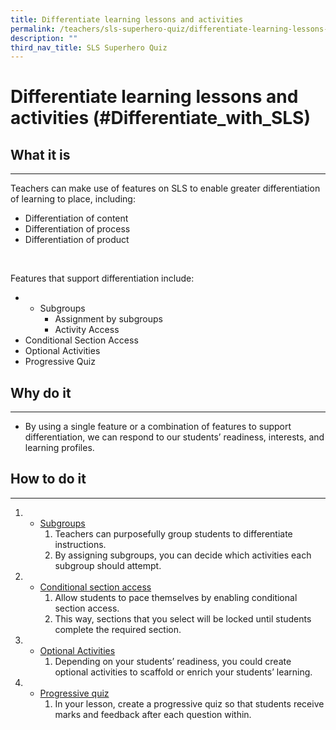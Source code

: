 ```yaml
---
title: Differentiate learning lessons and activities
permalink: /teachers/sls-superhero-quiz/differentiate-learning-lessons-and-activities/
description: ""
third_nav_title: SLS Superhero Quiz
---
```

<h1 class="page-title">Differentiate learning lessons and activities (#Differentiate_with_SLS)</h1>
  <h2>What it is</h2>
  <hr>
  <p>Teachers can make use of features on SLS to enable greater differentiation of learning to place, including:</p>
  <ul>
    <li>Differentiation of content</li>
    <li>Differentiation of process</li>
    <li>Differentiation of product</li>
  </ul>
  <br>
  <p>Features that support differentiation include:</p>
  <ul>
    <li>
      <ul>
        <li>Subgroups
          <ul>
            <li>Assignment by subgroups</li>
            <li>Activity Access</li>
          </ul>
        </li>
      </ul>
    </li>
    <li>Conditional Section Access</li>
    <li>Optional Activities</li>
    <li>Progressive Quiz</li>
  </ul>
  
  <h2>Why do it</h2>
  <hr>
  <ul>
    <li>By using a single feature or a combination of features to support differentiation, we can respond to our students’ readiness, interests, and learning profiles.</li>
  </ul>
  
  <h2>How to do it</h2>
  <hr>
  <ol>
    <li>
      <ul>
        <li><a target="_blank" href="https://www.learning.moe.edu.sg/sls/teachers/user-guide/vle/teacher/ClassGroupManagement/AboutSubgroups.html">Subgroups</a>
          <ol>
            <li>Teachers can purposefully group students to differentiate instructions.</li>
            <li>By assigning subgroups, you can decide which activities each subgroup should attempt.</li>
          </ol>
        </li>
      </ul>
    </li>
    <li>
      <ul>
        <li><a target="_blank" href="https://www.learning.moe.edu.sg/sls/teachers/user-guide/vle/teacher/AssignmentFeedback/ChangeAccess.html">Conditional section access</a>
          <ol>
            <li>Allow students to pace themselves by enabling conditional section access.</li>
            <li>This way, sections that you select will be locked until students complete the required section.</li>
          </ol>
        </li>
      </ul>
    </li>
    <li>
      <ul>
        <li><a target="_blank" href="https://www.learning.moe.edu.sg/sls/teachers/user-guide/vle/teacher/LessonManagement/AddNewActivity.html">Optional Activities</a>
          <ol>
            <li>Depending on your students’ readiness, you could create optional activities to scaffold or enrich your students’ learning.</li>
          </ol>
        </li>
      </ul>
    </li>
    <li>
      <ul>
        <li><a target="_blank" href="https://www.learning.moe.edu.sg/sls/teachers/user-guide/vle/teacher/LessonManagement/AboutLessons.html">Progressive quiz</a>
          <ol>
            <li>In your lesson, create a progressive quiz so that students receive marks and feedback after each question within.</li>
          </ol>
        </li>
      </ul>
    </li>
  </ol>